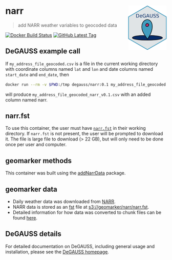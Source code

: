 # narr <a href='https://degauss-org.github.io/DeGAUSS/'><img src='https://github.com/degauss-org/degauss_template/blob/master/DeGAUSS_hex.png' align='right' height='138.5' /></a>

> add NARR weather variables to geocoded data

[![Docker Build Status](https://img.shields.io/docker/automated/degauss/narr)](https://hub.docker.com/repository/docker/degauss/narr/tags)
[![GitHub Latest Tag](https://img.shields.io/github/v/tag/degauss-org/narr)](https://github.com/degauss-org/narr/releases)

## DeGAUSS example call

If `my_address_file_geocoded.csv` is a file in the current working directory with coordinate columns named `lat` and `lon` and date columns named `start_date` and `end_date`, then

```sh
docker run --rm -v $PWD:/tmp degauss/narr:0.1 my_address_file_geocoded.csv
```

will produce `my_address_file_geocoded_narr_v0.1.csv` with an added column named narr.

## narr.fst

To use this container, the user must have [`narr.fst`](s3://geomarker/narr/narr.fst) in their working directory. If `narr.fst` is not present, the user will be prompted to download it. The file is large file to download (> 22 GB), but will only need to be done once per user and computer.

## geomarker methods

This container was built using the [addNarrData](https://github.com/geomarker-io/addNarrData) package. 

## geomarker data

- Daily weather data was downloaded from [NARR](https://www.ncdc.noaa.gov/data-access/model-data/model-datasets/north-american-regional-reanalysis-narr). 
- NARR data is stored as an [fst](https://github.com/fstpackage/fst) file at [s3://geomarker/narr/narr.fst](s3://geomarker/narr/narr.fst).
- Detailed information for how data was converted to chunk files can be found [here](https://github.com/geomarker-io/narr_raster_to_fst).

## DeGAUSS details

For detailed documentation on DeGAUSS, including general usage and installation, please see the [DeGAUSS homepage](https://degauss.org).
